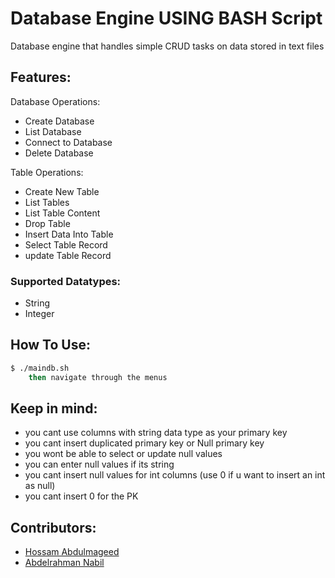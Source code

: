# Database Engine USING BASH Script

Database engine that handles simple CRUD tasks on data stored in text files


## Features:
Database Operations:
* Create Database
* List Database
* Connect to Database
* Delete Database

Table Operations:
* Create New Table
* List Tables
* List Table Content
* Drop Table
* Insert Data Into Table
* Select Table Record
* update Table Record


### Supported Datatypes:
* String
* Integer

## How To Use:
```sh
$ ./maindb.sh
    then navigate through the menus
```
## Keep in mind:

* you cant use columns with string data type as your primary key
* you cant insert duplicated primary key or Null primary key
* you wont be able to select or update null values 
* you can enter null values if its string
* you cant insert null values for int columns (use 0 if u want to insert an int as null)
* you cant insert 0 for the PK 

## Contributors:
* [Hossam Abdulmageed](https://github.com/abdulmageed02)
* [Abdelrahman Nabil](https://github.com/AbdelrahmanNabill)


